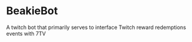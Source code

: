 # BeakieBot
A twitch bot that primarily serves to interface Twitch reward redemptions events with 7TV
